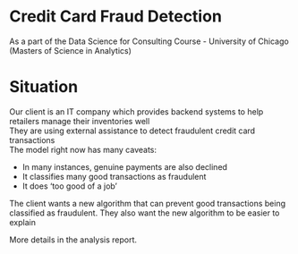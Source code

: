 # Credit Card Fraud Detection
As a part of the Data Science for Consulting Course - University of Chicago (Masters of Science in Analytics) 

# Situation
Our client is an IT company which provides backend systems to help retailers manage their inventories well
<br/>
They are using external assistance to detect fraudulent credit card transactions 
<br/>
The model right now has many caveats:
<br/>
- In many instances, genuine payments are also declined
  <br/>
- It classifies many good transactions as fraudulent
  <br/>
- It does ‘too good of a job’
  <br/>

The client wants a new algorithm that can prevent good transactions being classified as fraudulent. 
They also want the new algorithm to be easier to explain

More details in the analysis report.
